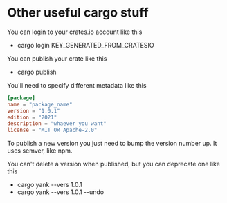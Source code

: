# Other useful cargo stuff

You can login to your crates.io account like this
- cargo login KEY_GENERATED_FROM_CRATESIO

You can publish your crate like this
- cargo publish

You'll need to specify different metadata like this
``` toml
[package]
name = "package_name"
version = "1.0.1"
edition = "2021"
description = "whaever you want"
license = "MIT OR Apache-2.0"
```

To publish a new version you just need to bump the version number up. It uses semver, like npm. 

You can't delete a version when published, but you can deprecate one like this
- cargo yank --vers 1.0.1
- cargo yank --vers 1.0.1 --undo

